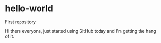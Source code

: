 # hello-world
First repository

Hi there everyone, just started using GitHub today and I'm getting the hang of it.
